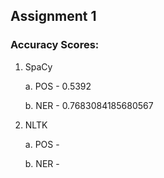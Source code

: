 ## Assignment 1

### Accuracy Scores:
1. SpaCy
   
   a. POS - 0.5392
   
   b. NER - 0.7683084185680567
   
3. NLTK
   
   a. POS -
   
   b. NER - 
